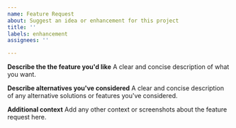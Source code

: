 ```yaml
---
name: Feature Request
about: Suggest an idea or enhancement for this project
title: ''
labels: enhancement
assignees: ''

---
```


**Describe the the feature you'd like**
A clear and concise description of what you want.

**Describe alternatives you've considered**
A clear and concise description of any alternative solutions or features you've considered.

**Additional context**
Add any other context or screenshots about the feature request here.